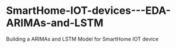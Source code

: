 # SmartHome-IOT-devices---EDA-ARIMAs-and-LSTM
Building a ARIMAs and LSTM Model for SmartHome IOT device
